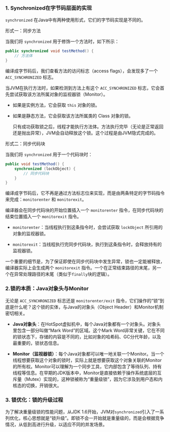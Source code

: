 
### 1. Synchronized在字节码层面的实现

`synchronized` 在Java中有两种使用形式，它们的字节码实现是不同的。

形式一：同步方法

当我们将 `synchronized` 用于修饰一个方法时，如下所示：

``` Java
public synchronized void testMethod() {
    // 方法体
}
```

编译成字节码后，我们查看方法的访问标志（access flags），会发现多了一个 `ACC_SYNCHRONIZED` 标志。

当JVM在执行方法时，如果检测到方法上有这个 `ACC_SYNCHRONIZED` 标志，它会首先尝试获取该方法所属对象的监视器锁（Monitor）。

- 如果是实例方法，它会获取 `this` 对象的锁。
    
- 如果是静态方法，它会获取该方法所属类的 Class 对象的锁。
    
    只有成功获取锁之后，线程才能执行方法体。方法执行完毕（无论是正常返回还是抛出异常），JVM会自动释放这个锁。这个过程是由JVM隐式完成的。
    

形式二：同步代码块

当我们将 `synchronized` 用于一个代码块时：

``` Java
public void testMethod() {
    synchronized (lockObject) {
        // 同步代码块
    }
}
```

编译成字节码后，它不再是通过方法标志位来实现，而是由两条特定的字节码指令来完成：`monitorenter` 和 `monitorexit`。

编译器会在同步代码块的开始位置插入一个 `monitorenter` 指令，在同步代码块的结束位置插入一个 `monitorexit` 指令。

- `monitorenter`：当线程执行到这条指令时，会尝试获取 `lockObject` 所引用的对象的监视器锁。
    
- `monitorexit`：当线程执行完同步代码块，执行到这条指令时，会释放持有的监视器锁。
    

一个重要的细节是，为了保证即使在同步代码块中发生异常，锁也一定能被释放，编译器实际上会生成两个 `monitorexit` 指令。一个在正常结束路径的末尾，另一个在异常处理路径的末尾（类似于`finally`块的逻辑）。

### 2.锁的本质：Java对象头与Monitor

无论是 `ACC_SYNCHRONIZED` 标志还是 `monitorenter/exit` 指令，它们操作的“锁”到底是什么呢？这个锁的实体，与Java的对象头（Object Header）和Monitor机制密切相关。

- **Java对象头**：在HotSpot虚拟机中，每个Java对象都有一个对象头。对象头里包含一部分叫做“Mark Word”的区域。这个Mark Word非常关键，它在不同的锁状态下，存储的内容是不同的，比如对象的哈希码、GC分代年龄，以及最重要的，锁状态信息。
    
- **Monitor（监视器锁）**：每个Java对象都可以唯一地关联一个Monitor。当一个线程想要获取这个对象的锁时，实际上就是想要获取这个对象关联的Monitor的所有权。Monitor可以理解为一个同步工具，它内部包含了等待队列、持有线程等信息。在早期的JDK版本中，Monitor是直接依赖于操作系统底层的互斥量（Mutex）实现的，这种锁被称为“重量级锁”，因为它涉及到用户态和内核态的切换，开销很大。
    

### 3. 锁优化：锁的升级过程

为了解决重量级锁的性能问题，从JDK 1.6开始，JVM对`synchronized`引入了一系列优化，核心思想就是“锁升级”。即锁不会一开始就是重量级的，而是会根据竞争情况，从低到高进行升级，以适应不同的并发场景。
